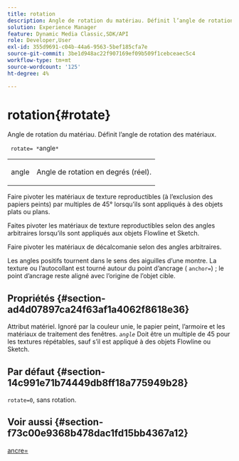 ```yaml
---
title: rotation
description: Angle de rotation du matériau. Définit l’angle de rotation des matériaux.
solution: Experience Manager
feature: Dynamic Media Classic,SDK/API
role: Developer,User
exl-id: 355d9691-c04b-44a6-9563-5bef185cfa7e
source-git-commit: 3be1d948ac22f907169ef09b509f1cebceaec5c4
workflow-type: tm+mt
source-wordcount: '125'
ht-degree: 4%

---
```


# rotation{#rotate}

Angle de rotation du matériau. Définit l’angle de rotation des matériaux.

` rotate= *`angle`*`

<table id="simpletable_F1A87ECD86E8429788825374A6882CB9"> 
 <tr class="strow"> 
  <td class="stentry"> <p> <span class="varname"> angle </span> </p> </td> 
  <td class="stentry"> <p>Angle de rotation en degrés (réel). </p> </td> 
 </tr> 
</table>

Faire pivoter les matériaux de texture reproductibles (à l’exclusion des papiers peints) par multiples de 45° lorsqu’ils sont appliqués à des objets plats ou plans.

Faites pivoter les matériaux de texture reproductibles selon des angles arbitraires lorsqu’ils sont appliqués aux objets Flowline et Sketch.

Faire pivoter les matériaux de décalcomanie selon des angles arbitraires.

Les angles positifs tournent dans le sens des aiguilles d’une montre. La texture ou l’autocollant est tourné autour du point d’ancrage ( `anchor=`) ; le point d’ancrage reste aligné avec l’origine de l’objet cible.

## Propriétés {#section-ad4d07897ca24f63af1a4062f8618e36}

Attribut matériel. Ignoré par la couleur unie, le papier peint, l’armoire et les matériaux de traitement des fenêtres. *`angle`* Doit être un multiple de 45 pour les textures répétables, sauf s’il est appliqué à des objets Flowline ou Sketch.

## Par défaut {#section-14c991e71b74449db8ff18a775949b28}

`rotate=0`, sans rotation.

## Voir aussi {#section-f73c00e9368b478dac1fd15bb4367a12}

[ancre=](../../../../../ir-api/http-protocol/image-rendering-api-ref/c-ir-http-protocol-ref/c-ir-http-protocol-command-reference/r-ir-http-anchor.md#reference-d53923d785c9442997dc7f2199524c26)
